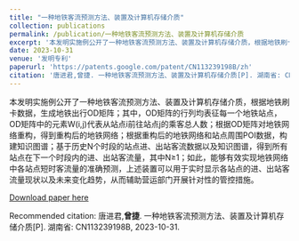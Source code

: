 ```yaml
---
title: "一种地铁客流预测方法、装置及计算机存储介质"
collection: publications
permalink: /publication/一种地铁客流预测方法、装置及计算机存储介质
excerpt: '本发明实施例公开了一种地铁客流预测方法、装置及计算机存储介质，根据地铁刷卡数据，生成地铁出行OD矩阵；其中，OD矩阵的行列均表征每一个地铁站点，OD矩阵中的元素W(i,j)代表从站点i前往站点j的乘客总人数；根据OD矩阵对地铁网络重构，得到重构后的地铁网络；根据重构后的地铁网络和站点周围POI数据，构建知识图谱；基于历史N个时段的站点进、出站客流数据以及知识图谱，得到所有站点在下一个时段内的进、出站客流量，其中N≥1；如此，能够有效实现地铁网络中各站点短时客流量的准确预测，上述装置可以用于实时显示各站点的进、出站客流量现状以及未来变化趋势，从而辅助营运部门开展针对性的管控措施。'
date: 2023-10-31
venue: '发明专利'
paperurl: 'https://patents.google.com/patent/CN113239198B/zh'
citation: '唐进君,曾捷. 一种地铁客流预测方法、装置及计算机存储介质[P]. 湖南省: CN113239198B, 2023-10-31.'
---
```

本发明实施例公开了一种地铁客流预测方法、装置及计算机存储介质，根据地铁刷卡数据，生成地铁出行OD矩阵；其中，OD矩阵的行列均表征每一个地铁站点，OD矩阵中的元素W(i,j)代表从站点i前往站点j的乘客总人数；根据OD矩阵对地铁网络重构，得到重构后的地铁网络；根据重构后的地铁网络和站点周围POI数据，构建知识图谱；基于历史N个时段的站点进、出站客流数据以及知识图谱，得到所有站点在下一个时段内的进、出站客流量，其中N≥1；如此，能够有效实现地铁网络中各站点短时客流量的准确预测，上述装置可以用于实时显示各站点的进、出站客流量现状以及未来变化趋势，从而辅助营运部门开展针对性的管控措施。

[Download paper here](http://SunderlandAJ-1130.github.io/files/一种地铁客流预测方法、装置及计算机存储介质.pdf)

Recommended citation: 唐进君,**曾捷**. 一种地铁客流预测方法、装置及计算机存储介质[P]. 湖南省: CN113239198B, 2023-10-31.
